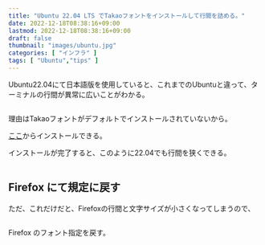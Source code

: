 ```yaml
---
title: "Ubuntu 22.04 LTS でTakaoフォントをインストールして行間を詰める。"
date: 2022-12-18T08:38:16+09:00
lastmod: 2022-12-18T08:38:16+09:00
draft: false
thumbnail: "images/ubuntu.jpg"
categories: [ "インフラ" ]
tags: [ "Ubuntu","tips" ]
---
```


Ubuntu22.04にて日本語版を使用していると、これまでのUbuntuと違って、ターミナルの行間が異常に広いことがわかる。

<div class="img-center"><img src="/images/Screenshot from 2022-12-18 08-34-03.png" alt=""></div>

理由はTakaoフォントがデフォルトでインストールされていないから。

[ここ](apt://fonts-takao)からインストールできる。

インストールが完了すると、このように22.04でも行間を狭くできる。

<div class="img-center"><img src="/images/Screenshot from 2022-12-18 08-36-53.png" alt=""></div>


## Firefox にて規定に戻す

ただ、これだけだと、Firefoxの行間と文字サイズが小さくなってしまうので、

<div class="img-center"><img src="/images/Screenshot from 2023-01-29 16-30-57.png" alt=""></div>

Firefox のフォント指定を戻す。

<div class="img-center"><img src="/images/Screenshot from 2023-01-29 16-32-32.png" alt=""></div>



